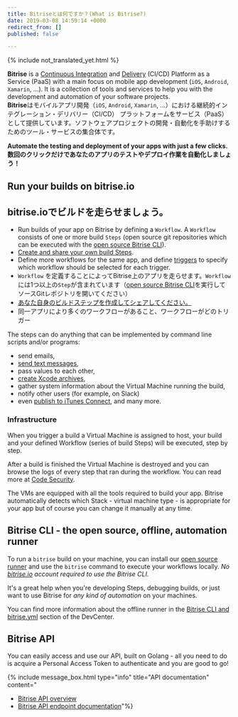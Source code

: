 ```yaml
---
title: Bitriseとは何ですか？(What is Bitrise?)
date: 2019-03-08 14:59:14 +0000
redirect_from: []
published: false

---
```

{% include not_translated_yet.html %}

**Bitrise** is a [Continuous Integration](https://en.wikipedia.org/wiki/Continuous_integration) and [Delivery](https://en.wikipedia.org/wiki/Continuous_delivery) (CI/CD) Platform as a Service (PaaS) with a main focus on mobile app development (`iOS`, `Android`, `Xamarin`, ...). It is a collection of tools and services to help you with the development and automation of your software projects.  
**Bitrise**はモバイルアプリ開発（`iOS`, `Android`, `Xamarin`, ...）における継続的インテグレーション・デリバリー（CI/CD） プラットフォームをサービス（PaaS）として提供しています。ソフトウェアプロジェクトの開発・自動化を手助けするためのツール・サービスの集合体です。

**Automate the testing and deployment of your apps with just a few clicks.  
数回のクリックだけであなたのアプリのテストやデプロイ作業を自動化しましょう！**

## Run your builds on bitrise.io

## bitrise.io**でビルドを走らせましょう。**

* Run builds of your app on Bitrise by defining a `Workflow`. A `Workflow` consists of one or more build `Steps` (open source git repositories which can be executed with the [open source Bitrise CLI](https://www.bitrise.io/cli)).
* [Create and share your own build Steps](https://github.com/bitrise-steplib/step-template).
* Define more workflows for the same app, and define [triggers](/webhooks/trigger-map) to specify which workflow should be selected for each trigger.
* `Workflow` を定義することによってBitrise上のアプリを走らせます。`Workflow`には1つ以上の`Step`が含まれています（[open source Bitrise CLI](https://www.bitrise.io/cli)を実行してソースGitレポジトリを開いてください）
* [あなた自身のビルドステップを作成してシェアしてください。](https://github.com/bitrise-steplib/step-template)
* 同一アプリにより多くのワークフローがあること、ワークフローがどのトリガー

The steps can do anything that can be implemented by command line scripts and/or programs:

* send emails,
* [send text messages](https://github.com/bitrise-io/steps-sms-text-message),
* pass values to each other,
* [create Xcode archives](https://github.com/bitrise-io/steps-xcode-archive),
* gather system information about the Virtual Machine running the build,
* notify other users (for example, on Slack)
* even [publish to iTunes Connect](https://github.com/bitrise-io/steps-deploy-to-itunesconnect-deliver), and many more.

### Infrastructure

When you trigger a build a Virtual Machine is assigned to host, your build and your defined Workflow (series of build Steps) will be executed, step by step.

After a build is finished the Virtual Machine is destroyed and you can browse the logs of every step that ran during the workflow. You can read more at [Code Security](/getting-started/code-security).

The VMs are equipped with all the tools required to build your app. Bitrise automatically detects which Stack - virtual machine type - is appropriate for your app but of course you can change it manually at any time.

## Bitrise CLI - the open source, offline, automation runner

To run a `bitrise` build on your machine, you can install our [open source runner](https://www.bitrise.io/cli) and use the `bitrise` command to execute your workflows locally. _No_ [_bitrise.io_](https://www.bitrise.io) _account required to use the Bitrise CLI._

It's a great help when you're developing Steps, debugging builds, or just want to use Bitrise for _any kind of automation_ on your machines.

You can find more information about the offline runner in the [Bitrise CLI and bitrise.yml](/bitrise-cli/index/) section of the DevCenter.

## Bitrise API

You can easily access and use our API, built on Golang - all you need to do is acquire a Personal Access Token to authenticate and you are good to go!

{% include message_box.html type="info" title="API documentation" content="

* [Bitrise API overview](/api/v0.1/)
* [Bitrise API endpoint documentation](https://api-docs.bitrise.io)"%}